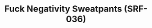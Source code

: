 ---
ee_id: '4366'
site: '1'
type: '2'
url: 2016-077-fuck-negativity-white-sweatpants
title: Fuck Negativity Sweatpants (SRF-036)
year: '2016'
display_year: '2016'
medium: Sweatpants
dims:
pitch:
ps:
live_url:
related: "[4277] [2014-088-going-negative-lakes] 2014-088 Going Negative / Lakes"
youtube:
related_code:
imgs: Arcangel-Surfware-fuck-negativity-white-sweatpants-2016-077-full-database.jpg
subheading:
download:
add_credit:
add_credits:
commission:
layout: things-i-made
---